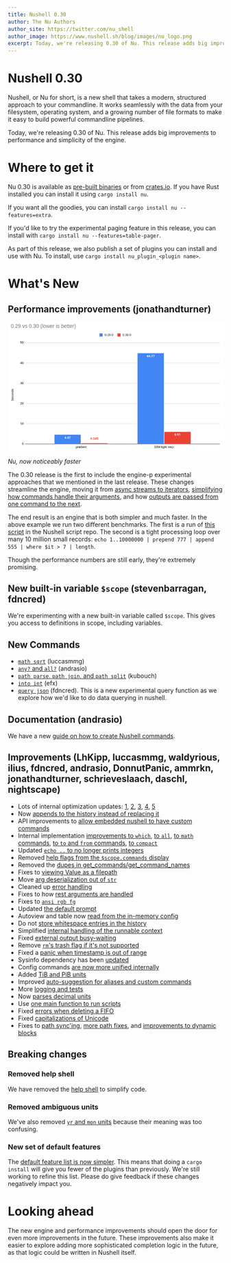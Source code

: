 ```yaml
---
title: Nushell 0.30
author: The Nu Authors
author_site: https://twitter.com/nu_shell
author_image: https://www.nushell.sh/blog/images/nu_logo.png
excerpt: Today, we're releasing 0.30 of Nu. This release adds big improvements to performance and simplicity of the engine.
---
```


# Nushell 0.30

Nushell, or Nu for short, is a new shell that takes a modern, structured approach to your commandline. It works seamlessly with the data from your filesystem, operating system, and a growing number of file formats to make it easy to build powerful commandline pipelines.

Today, we're releasing 0.30 of Nu. This release adds big improvements to performance and simplicity of the engine.

<!-- more -->

# Where to get it

Nu 0.30 is available as [pre-built binaries](https://github.com/nushell/nushell/releases/tag/0.30.0) or from [crates.io](https://crates.io/crates/nu). If you have Rust installed you can install it using `cargo install nu`.

If you want all the goodies, you can install `cargo install nu --features=extra`.

If you'd like to try the experimental paging feature in this release, you can install with `cargo install nu --features=table-pager`.

As part of this release, we also publish a set of plugins you can install and use with Nu. To install, use `cargo install nu_plugin_<plugin name>`.

# What's New

## Performance improvements (jonathandturner)

![image of the 0.30 release being 8-20 times faster than 0.29](../assets/images/0_30_0_speed.png)

_Nu, now noticeably faster_

The 0.30 release is the first to include the engine-p experimental approaches that we mentioned in the last release. These changes streamline the engine, moving it from [async streams to iterators](https://github.com/nushell/nushell/pull/3270), [simplifying how commands handle their arguments](https://github.com/nushell/nushell/pull/3281), and how [outputs are passed from one command to the next](https://github.com/nushell/nushell/pull/3304).

The end result is an engine that is both simpler and much faster. In the above example we run two different benchmarks. The first is a run of [this script](https://github.com/nushell/nu_scripts/blob/main/coloring/gradient.nu) in the Nushell script repo. The second is a tight processing loop over many 10 million small records: `echo 1..10000000 | prepend 777 | append 555 | where $it > 7 | length`.

Though the performance numbers are still early, they're extremely promising.

## New built-in variable `$scope` (stevenbarragan, fdncred)

We're experimenting with a new built-in variable called `$scope`. This gives you access to definitions in scope, including variables.

## New Commands

* [`math sqrt`](https://github.com/nushell/nushell/pull/3239) (luccasmmg)
* [`any?` and `all?`](https://github.com/nushell/nushell/pull/3253) (andrasio)
* [`path parse`, `path join`, and `path split`](https://github.com/nushell/nushell/pull/3256) (kubouch)
* [`into int`](https://github.com/nushell/nushell/pull/3279) (efx)
* [`query json`](https://github.com/nushell/nushell/pull/3327) (fdncred). This is a new experimental query function as we explore how we'd like to do data querying in nushell.

## Documentation (andrasio)

We have a new [guide on how to create Nushell commands](https://github.com/nushell/nushell/pull/3326).

## Improvements (LhKipp, luccasmmg, waldyrious, ilius, fdncred, andrasio, DonnutPanic, ammrkn, jonathandturner, schrieveslaach, daschl, nightscape)

* Lots of internal optimization updates: [1](https://github.com/nushell/nushell/pull/3289), [2](https://github.com/nushell/nushell/pull/3292), [3](https://github.com/nushell/nushell/pull/3300), [4](https://github.com/nushell/nushell/pull/3301), [5](https://github.com/nushell/nushell/pull/3306)
* Now [appends to the history instead of replacing it](https://github.com/nushell/nushell/pull/3314)
* API improvements to [allow embedded nushell to have custom commands](https://github.com/nushell/nushell/pull/3309)
* Internal implementation [improvements to `which`](https://github.com/nushell/nushell/pull/3310), [to `all`](https://github.com/nushell/nushell/pull/3312), [to `math` commands](https://github.com/nushell/nushell/pull/3315), [to `to` and `from` commands](https://github.com/nushell/nushell/pull/3320), [to `compact`](https://github.com/nushell/nushell/pull/3325)
* Updated [`echo ..` to no longer prints integers](https://github.com/nushell/nushell/pull/3322)
* Removed [help flags from the `$scope.commands` display](https://github.com/nushell/nushell/pull/3311)
* Removed the [dupes in get_commands/get_command_names](https://github.com/nushell/nushell/pull/3308)
* Fixes to [viewing Value as a filepath](https://github.com/nushell/nushell/pull/3305)
* Move [arg deserialization out of `str`](https://github.com/nushell/nushell/pull/3294)
* Cleaned up [error handling](https://github.com/nushell/nushell/pull/3297)
* Fixes to how [rest arguments are handled](https://github.com/nushell/nushell/pull/3303)
* Fixes to [`ansi rgb fg`](https://github.com/nushell/nushell/pull/3293)
* Updated [the default prompt](https://github.com/nushell/nushell/pull/3291)
* Autoview and table now [read from the in-memory config](https://github.com/nushell/nushell/pull/3287)
* Do not [store whitespace entries in the history](https://github.com/nushell/nushell/pull/3286)
* Simplified [internal handling of the runnable context](https://github.com/nushell/nushell/pull/3283)
* Fixed [external output busy-waiting](https://github.com/nushell/nushell/pull/3280)
* Remove [`rm`'s trash flag if it's not supported](https://github.com/nushell/nushell/pull/3278)
* Fixed a [panic when timestamp is out of range](https://github.com/nushell/nushell/pull/3271)
* Sysinfo dependency has been [updated](https://github.com/nushell/nushell/pull/3267)
* Config commands [are now more unified internally](https://github.com/nushell/nushell/pull/3265)
* Added [TiB and PiB units](https://github.com/nushell/nushell/pull/3257)
* Improved [auto-suggestion for aliases and custom commands](https://github.com/nushell/nushell/pull/3249)
* More [logging and tests](https://github.com/nushell/nushell/pull/3247)
* Now [parses decimal units](https://github.com/nushell/nushell/pull/3243)
* Use [one main function to run scripts](https://github.com/nushell/nushell/pull/3242)
* Fixed [errors when deleting a FIFO](https://github.com/nushell/nushell/pull/3235)
* Fixed [capitalizations of Unicode](https://github.com/nushell/nushell/pull/3234)
* Fixes to [path sync'ing](https://github.com/nushell/nushell/pull/3335), [more path fixes](https://github.com/nushell/nushell/pull/3336), and [improvements to dynamic blocks](https://github.com/nushell/nushell/pull/3339)


## Breaking changes

### Removed help shell

We have removed the [help shell](https://github.com/nushell/nushell/pull/3258) to simplify code.

### Removed ambiguous units

We've also removed [`yr` and `mon` units](https://github.com/nushell/nushell/pull/3262) because their meaning was too confusing.

### New set of default features

The [default feature list is now simpler](https://github.com/nushell/nushell/pull/3288). This means that doing a `cargo install` will give you fewer of the plugins than previously. We're still working to refine this list. Please do give feedback if these changes negatively impact you.

# Looking ahead

The new engine and performance improvements should open the door for even more improvements in the future. These improvements also make it easier to explore adding more sophisticated completion logic in the future, as that logic could be written in Nushell itself.